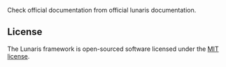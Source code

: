 Check official documentation from official lunaris documentation.

## License

The Lunaris framework is open-sourced software licensed under the [MIT license](https://opensource.org/licenses/MIT).
